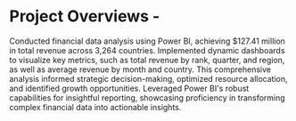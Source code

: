 # Project Overviews -
Conducted financial data analysis using Power BI, achieving $127.41 million in total revenue across 3,264 countries. 
Implemented dynamic dashboards to visualize key metrics, such as total revenue by rank, quarter, and region, as well as average revenue by month and country.
 This comprehensive analysis informed strategic decision-making, optimized resource allocation, and identified growth opportunities. 
﻿Leveraged Power BI's robust capabilities for insightful reporting, showcasing proficiency in transforming complex financial data into actionable insights.
